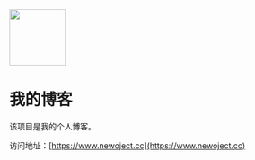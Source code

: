 
<img width="100" src="https://www.newobject.cc/assets/img/logo.png"> 


# 我的博客

该项目是我的个人博客。

访问地址：[https://www.newoject.cc](https://www.newoject.cc)

<br>
<br>
